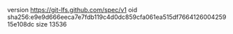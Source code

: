 version https://git-lfs.github.com/spec/v1
oid sha256:e9e9d666eeca7e7fdb119c4d0dc859cfa061ea515df766412600425915e108dc
size 13536
